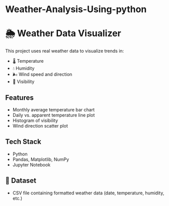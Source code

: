 # Weather-Analysis-Using-python
# 🌦️ Weather Data Visualizer

This project uses real weather data to visualize trends in:
- 🌡️ Temperature
- 💧 Humidity
- 🌬️ Wind speed and direction
- 🔭 Visibility

##  Features

- Monthly average temperature bar chart
- Daily vs. apparent temperature line plot
- Histogram of visibility
- Wind direction scatter plot

##  Tech Stack
- Python
- Pandas, Matplotlib, NumPy
- Jupyter Notebook

## 📁 Dataset
- CSV file containing formatted weather data (date, temperature, humidity, etc.)
